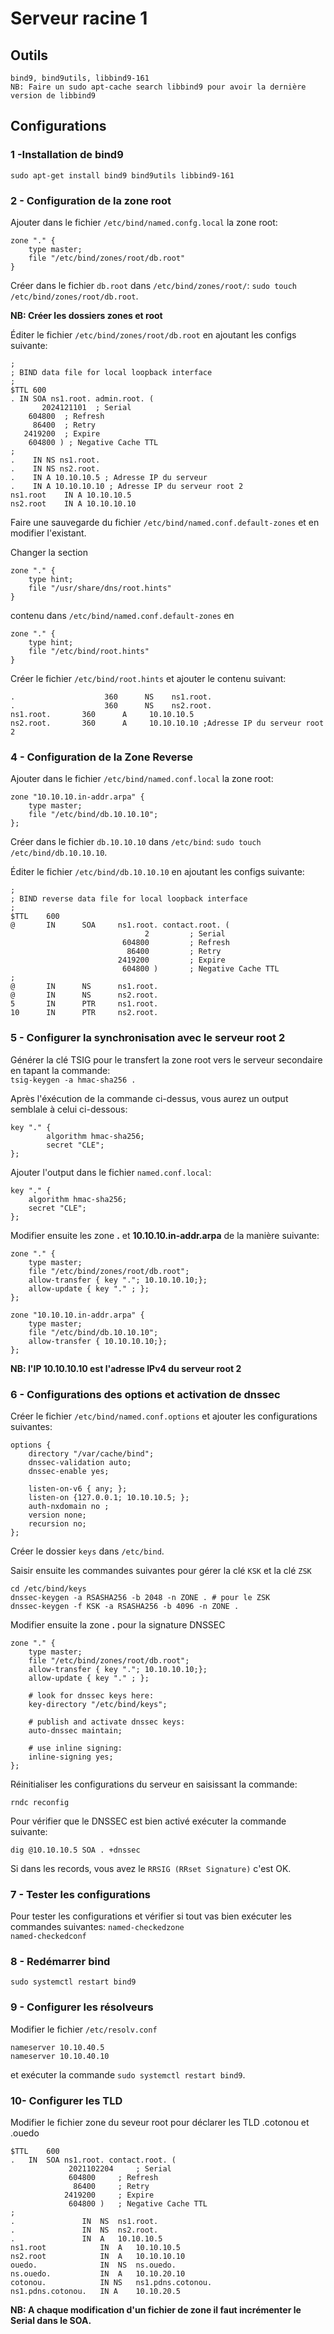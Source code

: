 # Serveur racine 1

## Outils ##

`bind9, bind9utils, libbind9-161`<br>
`NB: Faire un sudo apt-cache search libbind9 pour avoir la dernière version de libbind9`

## Configurations ##

### 1 -Installation de bind9 ###

`sudo apt-get install bind9 bind9utils libbind9-161`

### 2 - Configuration de la zone root ###

Ajouter dans le fichier `/etc/bind/named.confg.local` la zone root:

```
zone "." {
    type master;
    file "/etc/bind/zones/root/db.root"
}
```

Créer dans le fichier `db.root` dans `/etc/bind/zones/root/`:
`sudo touch /etc/bind/zones/root/db.root`.

**NB: Créer les dossiers zones et root**

Éditer le fichier `/etc/bind/zones/root/db.root` en ajoutant les configs suivante:

```
;
; BIND data file for local loopback interface
;
$TTL 600
. IN SOA ns1.root. admin.root. (
       2024121101  ; Serial
    604800  ; Refresh
     86400  ; Retry
   2419200  ; Expire
    604800 ) ; Negative Cache TTL
;
.    IN NS ns1.root.
.    IN NS ns2.root.
.    IN A 10.10.10.5 ; Adresse IP du serveur
.    IN A 10.10.10.10 ; Adresse IP du serveur root 2
ns1.root    IN A 10.10.10.5
ns2.root    IN A 10.10.10.10
```
Faire une sauvegarde du fichier `/etc/bind/named.conf.default-zones` et en modifier l'existant.

Changer la section

```
zone "." {
    type hint;
    file "/usr/share/dns/root.hints"
} 
```

contenu dans `/etc/bind/named.conf.default-zones` en

```
zone "." {
    type hint;
    file "/etc/bind/root.hints"
} 
```

Créer le fichier `/etc/bind/root.hints` et ajouter le contenu suivant:

```
.                    360      NS    ns1.root.
.                    360      NS    ns2.root.
ns1.root.       360      A     10.10.10.5
ns2.root.       360      A     10.10.10.10 ;Adresse IP du serveur root 2
```

### 4 - Configuration de la Zone Reverse
Ajouter dans le fichier `/etc/bind/named.conf.local` la zone root:

```
zone "10.10.10.in-addr.arpa" {
	type master;
	file "/etc/bind/db.10.10.10";
};
```

Créer dans le fichier `db.10.10.10` dans `/etc/bind`:
`sudo touch /etc/bind/db.10.10.10`.

Éditer le fichier `/etc/bind/db.10.10.10` en ajoutant les configs suivante:

```
;
; BIND reverse data file for local loopback interface
;
$TTL    600
@       IN      SOA     ns1.root. contact.root. (
                              2         ; Serial
                         604800         ; Refresh
                          86400         ; Retry
                        2419200         ; Expire
                         604800 )       ; Negative Cache TTL
;
@       IN      NS      ns1.root.
@       IN      NS      ns2.root.
5       IN      PTR     ns1.root.
10      IN      PTR     ns2.root.
```

### 5 - Configurer la synchronisation avec le serveur root 2 ###
Générer la clé TSIG pour le transfert la zone root vers le serveur secondaire en tapant la commande: <br>
`tsig-keygen -a hmac-sha256 .`

Après l'éxécution de la commande ci-dessus, vous aurez un output semblale à celui ci-dessous: <br>
```
key "." {
        algorithm hmac-sha256;
        secret "CLE";
};
```
Ajouter l'output dans le fichier `named.conf.local`:

```
key "." {
	algorithm hmac-sha256;
	secret "CLE";
};
```

Modifier ensuite les zone **.** et **10.10.10.in-addr.arpa** de la manière suivante:

```
zone "." {
    type master;
    file "/etc/bind/zones/root/db.root";
	allow-transfer { key "."; 10.10.10.10;};
	allow-update { key "." ; };
};
```

```
zone "10.10.10.in-addr.arpa" {
	type master;
	file "/etc/bind/db.10.10.10";
    allow-transfer { 10.10.10.10;};
};
```

**NB: l'IP 10.10.10.10 est l'adresse IPv4 du serveur root 2**

### 6 - Configurations des options et activation de dnssec ###

Créer le fichier `/etc/bind/named.conf.options` et ajouter les configurations suivantes:


```
options {
	directory "/var/cache/bind";
	dnssec-validation auto;
	dnssec-enable yes;

	listen-on-v6 { any; };
	listen-on {127.0.0.1; 10.10.10.5; };
	auth-nxdomain no ;
	version none;
	recursion no;
};

```

Créer le dossier `keys` dans `/etc/bind`.

Saisir ensuite les commandes suivantes pour gérer la clé `KSK` et la clé `ZSK`

```
cd /etc/bind/keys
dnssec-keygen -a RSASHA256 -b 2048 -n ZONE . # pour le ZSK
dnssec-keygen -f KSK -a RSASHA256 -b 4096 -n ZONE .
```

Modifier ensuite la zone **.** pour la signature DNSSEC

```
zone "." {
    type master;
    file "/etc/bind/zones/root/db.root";
	allow-transfer { key "."; 10.10.10.10;};
	allow-update { key "." ; };
	
	# look for dnssec keys here:
    key-directory "/etc/bind/keys";
    
    # publish and activate dnssec keys:
    auto-dnssec maintain;
    
    # use inline signing:
    inline-signing yes;
};
```

Réinitialiser les configurations du serveur en saisissant la commande:

`rndc reconfig`

Pour vérifier que le DNSSEC est bien activé exécuter la commande suivante:

`dig @10.10.10.5 SOA . +dnssec`

Si dans les records, vous avez le `RRSIG (RRset Signature)` c'est OK.  

### 7 - Tester les configurations ###

Pour tester les configurations et vérifier si tout vas bien exécuter les commandes suivantes:
`named-checkedzone` <br>
`named-checkedconf`

### 8 - Redémarrer bind ###

`sudo systemctl restart bind9`

### 9 - Configurer les résolveurs ###

Modifier le fichier `/etc/resolv.conf`

```
nameserver 10.10.40.5
nameserver 10.10.40.10
```
et exécuter la commande `sudo systemctl restart bind9`.

### 10- Configurer les TLD ###

Modifier le fichier zone du seveur root pour déclarer les TLD .cotonou et .ouedo

```
$TTL	600
.	IN	SOA	ns1.root. contact.root. (
		     2021102204		; Serial
			 604800		; Refresh
			  86400		; Retry
			2419200		; Expire
			 604800 )	; Negative Cache TTL
;
.				IN	NS	ns1.root.
.				IN	NS	ns2.root.
.				IN	A	10.10.10.5
ns1.root			IN	A	10.10.10.5
ns2.root			IN	A	10.10.10.10
ouedo.				IN	NS	ns.ouedo.
ns.ouedo.			IN	A	10.10.20.10
cotonou.            IN NS   ns1.pdns.cotonou.
ns1.pdns.cotonou.   IN A    10.10.20.5 
```


**NB: A chaque modification d'un fichier de zone il faut incrémenter le Serial dans le SOA.**